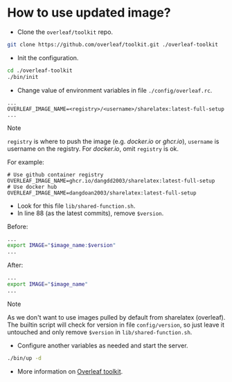 # How to use updated image?

- Clone the `overleaf/toolkit` repo.

```bash
git clone https://github.com/overleaf/toolkit.git ./overleaf-toolkit
```

- Init the configuration.

```bash
cd ./overleaf-toolkit
./bin/init
```

- Change value of environment variables in file `./config/overleaf.rc`.

```config
...
OVERLEAF_IMAGE_NAME=<registry>/<username>/sharelatex:latest-full-setup
...
```

> [!NOTE]
> `registry` is where to push the image (e.g. _docker.io_ or _ghcr.io_),
> `username` is username on the registry. For _docker.io_, omit `registry` is ok.

For example:

```config
# Use github container registry
OVERLEAF_IMAGE_NAME=ghcr.io/dangdd2003/sharelatex:latest-full-setup
# Use docker hub
OVERLEAF_IMAGE_NAME=dangdoan2003/sharelatex:latest-full-setup
```

- Look for this file `lib/shared-function.sh`.
- In line 88 (as the latest commits), remove `$version`.

Before:

```sh
...
export IMAGE="$image_name:$version"
...
```

After:

```sh
...
export IMAGE="$image_name"
...
```

> [!NOTE]
> As we don't want to use images pulled by default from sharelatex (overleaf).
> The builtin script will check for version in file `config/version`, so
> just leave it untouched and only remove `$version` in `lib/shared-function.sh`.

- Configure another variables as needed and start the server.

```bash
./bin/up -d
```

- More information on [Overleaf toolkit](https://github.com/overleaf/toolkit).
